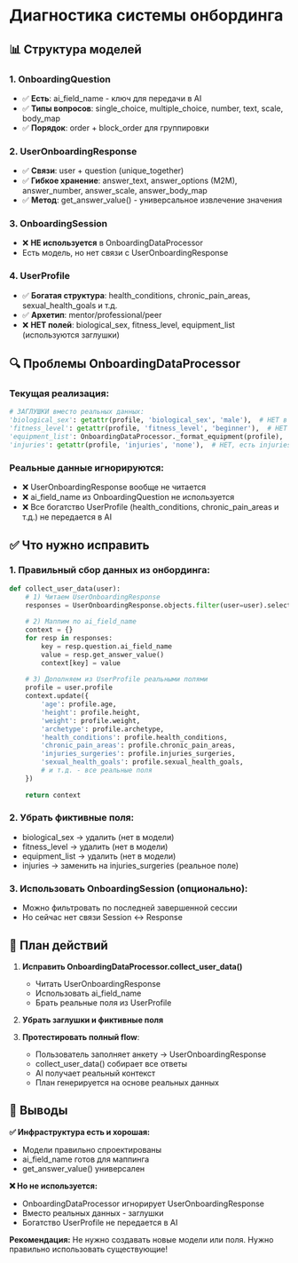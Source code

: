 # Диагностика системы онбординга

## 📊 Структура моделей

### 1. OnboardingQuestion
- ✅ **Есть**: ai_field_name - ключ для передачи в AI
- ✅ **Типы вопросов**: single_choice, multiple_choice, number, text, scale, body_map
- ✅ **Порядок**: order + block_order для группировки

### 2. UserOnboardingResponse  
- ✅ **Связи**: user + question (unique_together)
- ✅ **Гибкое хранение**: answer_text, answer_options (M2M), answer_number, answer_scale, answer_body_map
- ✅ **Метод**: get_answer_value() - универсальное извлечение значения

### 3. OnboardingSession
- ❌ **НЕ используется** в OnboardingDataProcessor
- Есть модель, но нет связи с UserOnboardingResponse

### 4. UserProfile
- ✅ **Богатая структура**: health_conditions, chronic_pain_areas, sexual_health_goals и т.д. 
- ✅ **Архетип**: mentor/professional/peer
- ❌ **НЕТ полей**: biological_sex, fitness_level, equipment_list (используются заглушки)

## 🔍 Проблемы OnboardingDataProcessor

### Текущая реализация:
```python
# ЗАГЛУШКИ вместо реальных данных:
'biological_sex': getattr(profile, 'biological_sex', 'male'),  # НЕТ в UserProfile
'fitness_level': getattr(profile, 'fitness_level', 'beginner'),  # НЕТ в UserProfile  
'equipment_list': OnboardingDataProcessor._format_equipment(profile),  # НЕТ available_equipment
'injuries': getattr(profile, 'injuries', 'none'),  # НЕТ, есть injuries_surgeries
```

### Реальные данные игнорируются:
- ❌ UserOnboardingResponse вообще не читается
- ❌ ai_field_name из OnboardingQuestion не используется
- ❌ Все богатство UserProfile (health_conditions, chronic_pain_areas и т.д.) не передается в AI

## ✅ Что нужно исправить

### 1. Правильный сбор данных из онбординга:
```python
def collect_user_data(user):
    # 1) Читаем UserOnboardingResponse
    responses = UserOnboardingResponse.objects.filter(user=user).select_related('question')
    
    # 2) Маппим по ai_field_name
    context = {}
    for resp in responses:
        key = resp.question.ai_field_name
        value = resp.get_answer_value()
        context[key] = value
    
    # 3) Дополняем из UserProfile реальными полями
    profile = user.profile
    context.update({
        'age': profile.age,
        'height': profile.height,
        'weight': profile.weight,
        'archetype': profile.archetype,
        'health_conditions': profile.health_conditions,
        'chronic_pain_areas': profile.chronic_pain_areas,
        'injuries_surgeries': profile.injuries_surgeries,
        'sexual_health_goals': profile.sexual_health_goals,
        # и т.д. - все реальные поля
    })
    
    return context
```

### 2. Убрать фиктивные поля:
- biological_sex → удалить (нет в модели)
- fitness_level → удалить (нет в модели)  
- equipment_list → удалить (нет в модели)
- injuries → заменить на injuries_surgeries (реальное поле)

### 3. Использовать OnboardingSession (опционально):
- Можно фильтровать по последней завершенной сессии
- Но сейчас нет связи Session ↔ Response

## 🎯 План действий

1. **Исправить OnboardingDataProcessor.collect_user_data()**
   - Читать UserOnboardingResponse 
   - Использовать ai_field_name
   - Брать реальные поля из UserProfile

2. **Убрать заглушки и фиктивные поля**

3. **Протестировать полный flow**:
   - Пользователь заполняет анкету → UserOnboardingResponse
   - collect_user_data() собирает все ответы
   - AI получает реальный контекст
   - План генерируется на основе реальных данных

## 📝 Выводы

**✅ Инфраструктура есть и хорошая:**
- Модели правильно спроектированы
- ai_field_name готов для маппинга  
- get_answer_value() универсален

**❌ Но не используется:**
- OnboardingDataProcessor игнорирует UserOnboardingResponse
- Вместо реальных данных - заглушки
- Богатство UserProfile не передается в AI

**Рекомендация:** Не нужно создавать новые модели или поля. Нужно правильно использовать существующие!